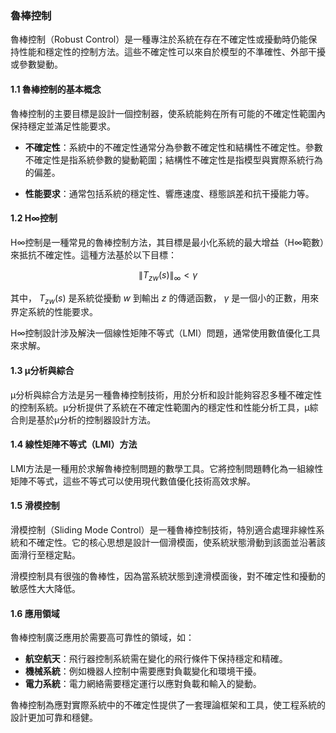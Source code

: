 ### 魯棒控制

魯棒控制（Robust Control）是一種專注於系統在存在不確定性或擾動時仍能保持性能和穩定性的控制方法。這些不確定性可以來自於模型的不準確性、外部干擾或參數變動。

#### 1.1 魯棒控制的基本概念

魯棒控制的主要目標是設計一個控制器，使系統能夠在所有可能的不確定性範圍內保持穩定並滿足性能要求。

- **不確定性**：系統中的不確定性通常分為參數不確定性和結構性不確定性。參數不確定性是指系統參數的變動範圍；結構性不確定性是指模型與實際系統行為的偏差。

- **性能要求**：通常包括系統的穩定性、響應速度、穩態誤差和抗干擾能力等。

#### 1.2 H∞控制

H∞控制是一種常見的魯棒控制方法，其目標是最小化系統的最大增益（H∞範數）來抵抗不確定性。這種方法基於以下目標：

$$\| T_{zw}(s) \|_\infty < \gamma$$

其中， $T_{zw}(s)$  是系統從擾動  $w$  到輸出  $z$  的傳遞函數， $\gamma$  是一個小的正數，用來界定系統的性能要求。

H∞控制設計涉及解決一個線性矩陣不等式（LMI）問題，通常使用數值優化工具來求解。

#### 1.3 μ分析與綜合

μ分析與綜合方法是另一種魯棒控制技術，用於分析和設計能夠容忍多種不確定性的控制系統。μ分析提供了系統在不確定性範圍內的穩定性和性能分析工具，μ綜合則是基於μ分析的控制器設計方法。

#### 1.4 線性矩陣不等式（LMI）方法

LMI方法是一種用於求解魯棒控制問題的數學工具。它將控制問題轉化為一組線性矩陣不等式，這些不等式可以使用現代數值優化技術高效求解。

#### 1.5 滑模控制

滑模控制（Sliding Mode Control）是一種魯棒控制技術，特別適合處理非線性系統和不確定性。它的核心思想是設計一個滑模面，使系統狀態滑動到該面並沿著該面滑行至穩定點。

滑模控制具有很強的魯棒性，因為當系統狀態到達滑模面後，對不確定性和擾動的敏感性大大降低。

#### 1.6 應用領域

魯棒控制廣泛應用於需要高可靠性的領域，如：

- **航空航天**：飛行器控制系統需在變化的飛行條件下保持穩定和精確。
- **機械系統**：例如機器人控制中需要應對負載變化和環境干擾。
- **電力系統**：電力網絡需要穩定運行以應對負載和輸入的變動。

魯棒控制為應對實際系統中的不確定性提供了一套理論框架和工具，使工程系統的設計更加可靠和穩健。